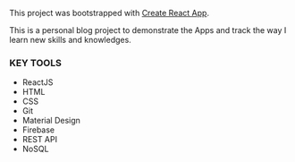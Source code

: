 This project was bootstrapped with [Create React App](https://github.com/facebook/create-react-app).

This is a personal blog project to demonstrate the Apps and track the way I learn new skills and knowledges.


### KEY TOOLS
* ReactJS
* HTML
* CSS
* Git
* Material Design
* Firebase
* REST API
* NoSQL
